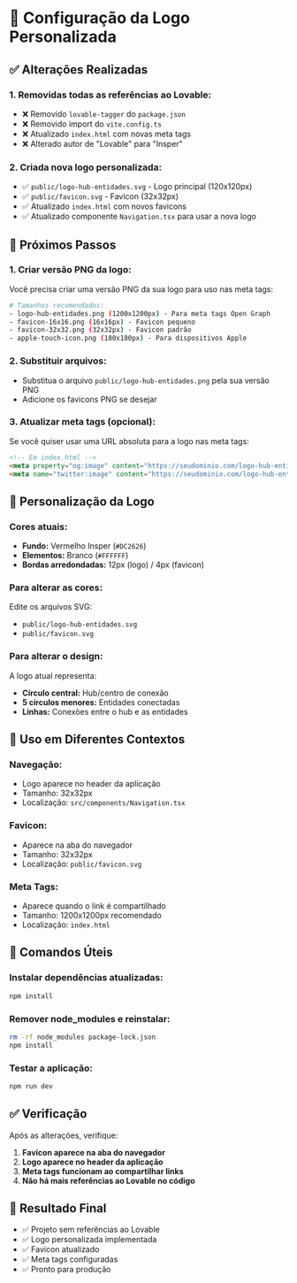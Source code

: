 # 🎨 Configuração da Logo Personalizada

## ✅ Alterações Realizadas

### 1. **Removidas todas as referências ao Lovable:**
- ❌ Removido `lovable-tagger` do `package.json`
- ❌ Removido import do `vite.config.ts`
- ❌ Atualizado `index.html` com novas meta tags
- ❌ Alterado autor de "Lovable" para "Insper"

### 2. **Criada nova logo personalizada:**
- ✅ `public/logo-hub-entidades.svg` - Logo principal (120x120px)
- ✅ `public/favicon.svg` - Favicon (32x32px)
- ✅ Atualizado `index.html` com novos favicons
- ✅ Atualizado componente `Navigation.tsx` para usar a nova logo

## 🎯 Próximos Passos

### 1. **Criar versão PNG da logo:**
Você precisa criar uma versão PNG da sua logo para uso nas meta tags:

```bash
# Tamanhos recomendados:
- logo-hub-entidades.png (1200x1200px) - Para meta tags Open Graph
- favicon-16x16.png (16x16px) - Favicon pequeno
- favicon-32x32.png (32x32px) - Favicon padrão
- apple-touch-icon.png (180x180px) - Para dispositivos Apple
```

### 2. **Substituir arquivos:**
- Substitua o arquivo `public/logo-hub-entidades.png` pela sua versão PNG
- Adicione os favicons PNG se desejar

### 3. **Atualizar meta tags (opcional):**
Se você quiser usar uma URL absoluta para a logo nas meta tags:

```html
<!-- Em index.html -->
<meta property="og:image" content="https://seudominio.com/logo-hub-entidades.png" />
<meta name="twitter:image" content="https://seudominio.com/logo-hub-entidades.png" />
```

## 🎨 Personalização da Logo

### **Cores atuais:**
- **Fundo:** Vermelho Insper (`#DC2626`)
- **Elementos:** Branco (`#FFFFFF`)
- **Bordas arredondadas:** 12px (logo) / 4px (favicon)

### **Para alterar as cores:**
Edite os arquivos SVG:
- `public/logo-hub-entidades.svg`
- `public/favicon.svg`

### **Para alterar o design:**
A logo atual representa:
- **Círculo central:** Hub/centro de conexão
- **5 círculos menores:** Entidades conectadas
- **Linhas:** Conexões entre o hub e as entidades

## 📱 Uso em Diferentes Contextos

### **Navegação:**
- Logo aparece no header da aplicação
- Tamanho: 32x32px
- Localização: `src/components/Navigation.tsx`

### **Favicon:**
- Aparece na aba do navegador
- Tamanho: 32x32px
- Localização: `public/favicon.svg`

### **Meta Tags:**
- Aparece quando o link é compartilhado
- Tamanho: 1200x1200px recomendado
- Localização: `index.html`

## 🔧 Comandos Úteis

### **Instalar dependências atualizadas:**
```bash
npm install
```

### **Remover node_modules e reinstalar:**
```bash
rm -rf node_modules package-lock.json
npm install
```

### **Testar a aplicação:**
```bash
npm run dev
```

## ✅ Verificação

Após as alterações, verifique:

1. **Favicon aparece na aba do navegador**
2. **Logo aparece no header da aplicação**
3. **Meta tags funcionam ao compartilhar links**
4. **Não há mais referências ao Lovable no código**

## 🎯 Resultado Final

- ✅ Projeto sem referências ao Lovable
- ✅ Logo personalizada implementada
- ✅ Favicon atualizado
- ✅ Meta tags configuradas
- ✅ Pronto para produção 